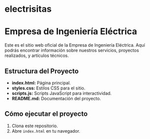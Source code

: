 # electrisitas
# Empresa de Ingeniería Eléctrica

Este es el sitio web oficial de la Empresa de Ingeniería Eléctrica. Aquí podrás encontrar información sobre nuestros servicios, proyectos realizados, y artículos técnicos.

## Estructura del Proyecto

- **index.html:** Página principal.
- **styles.css:** Estilos CSS para el sitio.
- **scripts.js:** Scripts JavaScript para interactividad.
- **README.md:** Documentación del proyecto.

## Cómo ejecutar el proyecto

1. Clona este repositorio.
2. Abre `index.html` en tu navegador.
